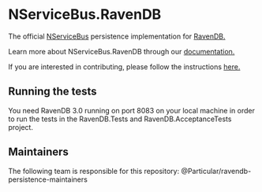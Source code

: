 # NServiceBus.RavenDB

The official [NServiceBus](https://github.com/Particular/NServiceBus) persistence implementation for [RavenDB.](https://ravendb.net/)

Learn more about NServiceBus.RavenDB through our [documentation.](http://docs.particular.net/nservicebus/ravendb/)

If you are interested in contributing, please follow the instructions [here.](https://github.com/Particular/NServiceBus/blob/develop/CONTRIBUTING.md)

## Running the tests

You need RavenDB 3.0 running on port 8083 on your local machine in order to run the tests in the RavenDB.Tests and RavenDB.AcceptanceTests project.

## Maintainers
The following team is responsible for this repository: @Particular/ravendb-persistence-maintainers
